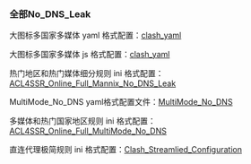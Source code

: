 ### 全部No_DNS_Leak

大图标多国家多媒体 yaml 格式配置：[clash_yaml](https://raw.githubusercontent.com/Tengzexin0/4CL4SSR_/refs/heads/main/clash_config.yaml)

大图标多国家多媒体 js 格式配置：[clash_yaml](https://raw.githubusercontent.com/Tengzexin0/4CL4SSR_/refs/heads/main/clash_yaml.js)

热门地区和热门媒体细分规则 ini 格式配置：[ACL4SSR_Online_Full_Mannix_No_DNS_Leak](https://raw.githubusercontent.com/Tengzexin0/4CL4SSR_/refs/heads/main/ACL4SSR_Online_Full_Mannix_No_DNS_Leak.ini)

MultiMode_No_DNS yaml格式配置文件：[MultiMode_No_DNS](https://raw.githubusercontent.com/Tengzexin0/4CL4SSR_/refs/heads/main/MultiMode_No_DNS.yaml)

多媒体和热门国家地区规则 ini 格式配置：[ACL4SSR_Online_Full_MultiMode_No_DNS](https://raw.githubusercontent.com/Tengzexin0/4CL4SSR_/refs/heads/main/ACL4SSR_Online_Full_MultiMode_No_DNS.ini)

直连代理极简规则 ini 格式配置：[Clash_Streamlied_Configuration](https://raw.githubusercontent.com/Tengzexin0/4CL4SSR_/refs/heads/main/Clash_Streamlied_Configuration.ini)
